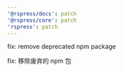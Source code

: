 ```yaml
---
'@rspress/docs': patch
'@rspress/core': patch
'rspress': patch
---
```


fix: remove deprecated npm package

fix: 移除废弃的 npm 包
